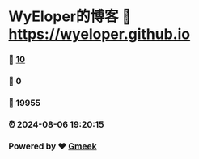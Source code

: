 # WyEloper的博客 :link: https://wyeloper.github.io 
### :page_facing_up: [10](https://wyeloper.github.io/tag.html) 
### :speech_balloon: 0 
### :hibiscus: 19955 
### :alarm_clock: 2024-08-06 19:20:15 
### Powered by :heart: [Gmeek](https://github.com/Meekdai/Gmeek)
